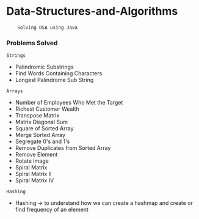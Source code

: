 # Data-Structures-and-Algorithms

```
    Solving DSA using Java
```

### Problems Solved

```
Strings
```
- Palindromic Substrings
- Find Words Containing Characters
- Longest Palindrome Sub String


```
Arrays
```
- Number of Employees Who Met the Target
- Richest Customer Wealth
- Transpose Matrix
- Matrix Diagonal Sum
- Square of Sorted Array
- Merge Sorted Array
- Segregate 0's and 1's
- Remove Duplicates from Sorted Array
- Remove Element
- Rotate Image
- Spiral Matrix
- Spiral Matrix II
- Spiral Matrix IV

```
Hashing
```

- Hashing -> to understand how we can create a hashmap and create or find frequency of an element

